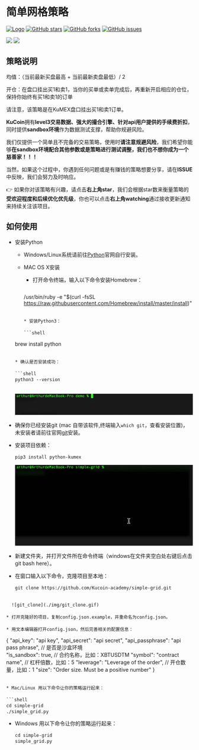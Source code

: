 # 简单网格策略

[![Logo](https://img.shields.io/badge/KuCoin-KuMex-yellowgreen?style=flat-square)](https://github.com/Kucoin-academy/Guide)
[![GitHub stars](https://img.shields.io/github/stars/Kucoin-academy/simple-grid.svg?label=Stars&style=flat-square)](https://github.com/Kucoin-academy/simple-grid)
[![GitHub forks](https://img.shields.io/github/forks/Kucoin-academy/simple-grid.svg?label=Fork&style=flat-square)](https://github.com/Kucoin-academy/simple-grid)
[![GitHub issues](https://img.shields.io/github/issues/Kucoin-academy/simple-grid.svg?label=Issue&style=flat-square)](https://github.com/Kucoin-academy/simple-grid/issues)

[![](https://img.shields.io/badge/lang-English-informational.svg?longCache=true&style=flat-square)](README.md)
[![](https://img.shields.io/badge/lang-Chinese-red.svg?longCache=true&style=flat-square)](README_CN.md)

## 策略说明

均值：（当前最新买盘最高 + 当前最新卖盘最低）/ 2

开仓：在盘口挂出买1和卖1，当你的买单或卖单完成后，再重新开启相应的仓位，保持你始终有买1和卖1的订单

请注意，该策略是在KuMEX盘口挂出买1和卖1订单。  

**KuCoin**拥有**level3交易数据、强大的撮合引擎、针对api用户提供的手续费折扣**，同时提供**sandbox环境**作为数据测试支撑，帮助你规避风险。

我们仅提供一个简单且不完备的交易策略，使用时**请注意规避风险**，我们希望你能够**在sandbox环境配合其他参数或是策略进行测试调整，我们也不想你成为一个慈善家！！！**

当然，如果这个过程中，你遇到任何问题或是有赚钱的策略想要分享，请在**ISSUE**中反映，我们会努力及时响应。

:point_right: 如果你对该策略有兴趣，请点击**右上角star**，我们会根据star数来衡量策略的**受欢迎程度和后续优化优先级**，你也可以点击**右上角watching**通过接收更新通知来持续关注该项目。

## 如何使用

* 安装Python

  * Windows/Linux系统请前往[Python](https://www.python.org/)官网自行安装。

  * MAC OS X安装

    * 打开命令终端，输入以下命令安装Homebrew：
  
      
      ```shell
    /usr/bin/ruby -e "$(curl -fsSL https://raw.githubusercontent.com/Homebrew/install/master/install)"
      ```

    * 安装Python3：
  
    ```shell
  brew install python
    ```

    * 确认是否安装成功：
  
    ```shell
  python3 --version
    ```

    ​	   ![](./img/python_version.gif)

* 确保你已经安装git (mac 自带该软件,终端输入`which git`，查看安装位置)，未安装者请前往官网[git](https://git-scm.com/)安装。

* 安装项目依赖：

  ```shell script
  pip3 install python-kumex
  ```

  ![pip_install](./img/pip_install.gif)
  
* 新建文件夹，并打开文件所在命令终端（windows在文件夹空白处右键后点击git bash here）。
  
* 在窗口输入以下命令，克隆项目至本地：
  
  ```shell
  git clone https://github.com/Kucoin-academy/simple-grid.git
```
  
  ![git_clone](./img/git_clone.gif)
  
* 打开克隆好的项目，复制config.json.example，并重命名为config.json。

* 用文本编辑器打开config.json，然后完善相关的配置信息：

  ```
  {
    "api_key": "api key",
    "api_secret": "api secret",
    "api_passphrase": "api pass phrase",
    // 是否是沙盒环境  
    "is_sandbox": true,
    // 合约名称，比如：XBTUSDTM 
    "symbol": "contract name",
    // 杠杆倍数，比如：5
    "leverage": "Leverage of the order",
    // 开仓数量，比如：1
    "size": "Order size. Must be a positive number"
  }
  ```

* Mac/Linux 用以下命令让你的策略运行起来：

  ```shell
  cd simple-grid
  ./simple_grid.py
  ```
  

* Windows 用以下命令让你的策略运行起来：

  ```shell
  cd simple-grid
  simple_grid.py
  ```



